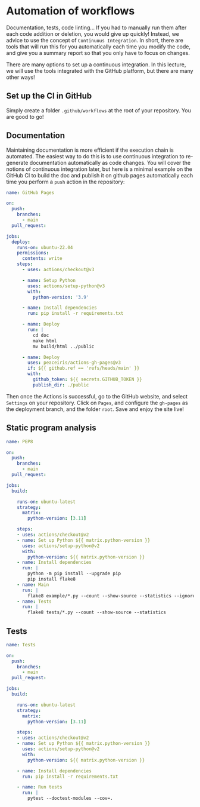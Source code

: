 # Automation of workflows

Documentation, tests, code linting... If you had to manually run them after each code addition or deletion, you would give up quickly! Instead, we advice to use the concept of `Continuous Integration`. In short, there are tools that will run this for you automatically each time you modify the code, and give you a summary report so that you only have to focus on changes.

There are many options to set up a continuous integration. In this lecture, we will use the tools integrated with the GitHub platform, but there are many other ways!

## Set up the CI in GitHub

Simply create a folder `.github/workflows` at the root of your repository. You are good to go!

## Documentation

Maintaining documentation is more efficient if the execution chain is automated. The easiest way to do this is to use continuous integration to re-generate documentation automatically as code changes. You will cover the notions of continuous integration later, but here is a minimal example on the GitHub CI to build the doc and publish it on github pages automatically each time you perform a `push` action in the repository:

```yaml
name: GitHub Pages

on:
  push:
    branches:
      - main
  pull_request:

jobs:
  deploy:
    runs-on: ubuntu-22.04
    permissions:
      contents: write
    steps:
      - uses: actions/checkout@v3

      - name: Setup Python
        uses: actions/setup-python@v3
        with:
          python-version: '3.9'

      - name: Install dependencies
        run: pip install -r requirements.txt

      - name: Deploy
        run: |
          cd doc
          make html
          mv build/html ../public

      - name: Deploy
        uses: peaceiris/actions-gh-pages@v3
        if: ${{ github.ref == 'refs/heads/main' }}
        with:
          github_token: ${{ secrets.GITHUB_TOKEN }}
          publish_dir: ./public
```

Then once the Actions is successful, go to the GitHub website, and select `Settings` on your repository. Click on `Pages`, and configure the `gh-pages` as the deployment branch, and the folder `root`. Save and enjoy the site live!

## Static program analysis

```yaml
name: PEP8

on:
  push:
    branches:
      - main
  pull_request:

jobs:
  build:

    runs-on: ubuntu-latest
    strategy:
      matrix:
        python-version: [3.11]

    steps:
    - uses: actions/checkout@v2
    - name: Set up Python ${{ matrix.python-version }}
      uses: actions/setup-python@v2
      with:
        python-version: ${{ matrix.python-version }}
    - name: Install dependencies
      run: |
        python -m pip install --upgrade pip
        pip install flake8
    - name: Main
      run: |
        flake8 example/*.py --count --show-source --statistics --ignore=W605
    - name: Tests
      run: |
        flake8 tests/*.py --count --show-source --statistics
```

## Tests

```yaml
name: Tests

on:
  push:
    branches:
      - main
  pull_request:

jobs:
  build:

    runs-on: ubuntu-latest
    strategy:
      matrix:
        python-version: [3.11]

    steps:
    - uses: actions/checkout@v2
    - name: Set up Python ${{ matrix.python-version }}
      uses: actions/setup-python@v2
      with:
        python-version: ${{ matrix.python-version }}

    - name: Install dependencies
      run: pip install -r requirements.txt

    - name: Run tests
      run: |
        pytest --doctest-modules --cov=.
```
